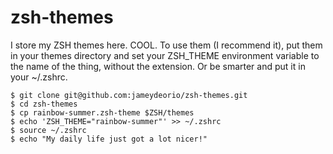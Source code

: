 zsh-themes
==========

I store my ZSH themes here. COOL. To use them (I recommend it), put them in your themes directory and set your
ZSH_THEME environment variable to the name of the thing, without the extension. Or be smarter and put it in your
~/.zshrc.

    $ git clone git@github.com:jameydeorio/zsh-themes.git
    $ cd zsh-themes
    $ cp rainbow-summer.zsh-theme $ZSH/themes
    $ echo 'ZSH_THEME="rainbow-summer"' >> ~/.zshrc
    $ source ~/.zshrc
    $ echo "My daily life just got a lot nicer!"
